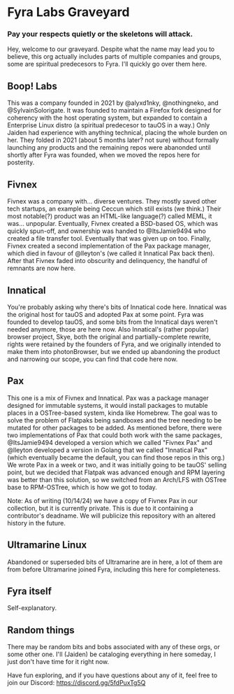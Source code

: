 # Fyra Labs Graveyard
### Pay your respects quietly or the skeletons will attack.

Hey, welcome to our graveyard. Despite what the name may lead you to believe, this org actually includes parts of multiple companies and groups, some are spiritual predecesors to Fyra. I'll quickly go over them here.

## Boop! Labs
This was a company founded in 2021 by @alyxd1nky, @nothingneko, and @SylvainSolorigate. It was founded to maintain a Firefox fork designed for coherency with the host operating system, but expanded to contain a Enterprise Linux distro (a spiritual predecesor to tauOS in a way.) Only Jaiden had experience with anything technical, placing the whole burden on her. They folded in 2021 (about 5 months later? not sure) without formally launching any products and the remaining repos were abanonded until shortly after Fyra was founded, when we moved the repos here for posterity.

## Fivnex
Fivnex was a company with... diverse ventures. They mostly saved other tech startups, an example being Ceccun which still exists (we think.) Their most notable(?) product was an HTML-like language(?) called MEML, it was... unpopular. Eventually, Fivnex created a BSD-based OS, which was quickly spun-off, and ownership was handed to @ItsJamie9494 who created a file transfer tool. Eventually that was given up on too. Finally, Fivnex created a second implementation of the Pax package manager, which died in favour of @lleyton's (we called it Innatical Pax back then). After that Fivnex faded into obscurity and delinquency, the handful of remnants are now here.

## Innatical
You're probably asking why there's bits of Innatical code here. Innatical was the original host for tauOS and adopted Pax at some point. Fyra was founded to develop tauOS, and some bits from the Innatical days weren't needed anymore, those are here now. Also Innatical's (rather popular) browser project, Skye, both the original and partially-complete rewrite, rights were retained by the founders of Fyra, and we originally intended to make them into photonBrowser, but we ended up abandoning the product and narrowing our scope, you can find that code here now.

## Pax
This one is a mix of Fivnex and Innatical. Pax was a package manager designed for immutable systems, it would install packages to mutable places in a OSTree-based system, kinda like Homebrew. The goal was to solve the problem of Flatpaks being sandboxes and the tree needing to be mutated for other packages to be added. As mentioned before, there were two implementations of Pax that could both work with the same packages, @ItsJamie9494 developed a version which we called "Fivnex Pax" and @lleyton developed a version in Golang that we called "Innatical Pax" (which eventually became the default, you can find those repos in this org.) We wrote Pax in a week or two, and it was initially going to be tauOS' selling point, but we decided that Flatpak was advanced enough and RPM layering was better than this solution, so we switched from an Arch/LFS with OSTree base to RPM-OSTree, which is how we got to today.

Note: As of writing (10/14/24) we have a copy of Fivnex Pax in our collection, but it is currently private. This is due to it containing a contributor's deadname. We will publicize this repository with an altered history in the future.

## Ultramarine Linux
Abandoned or superseded bits of Ultramarine are in here, a lot of them are from before Ultramarine joined Fyra, including this here for completeness.

## Fyra itself
Self-explanatory.

## Random things
There may be random bits and bobs associated with any of these orgs, or some other one. I'll (Jaiden) be cataloging everything in here someday, I just don't have time for it right now.

Have fun exploring, and if you have questions about any of it, feel free to join our Discord: https://discord.gg/5fdPuxTg5Q
